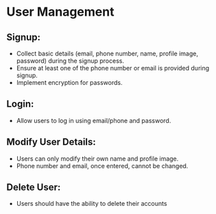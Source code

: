 # User Management
## Signup:
- Collect basic details (email, phone number, name, profile image, password)
during the signup process.
- Ensure at least one of the phone number or email is provided during signup.
- Implement encryption for passwords.
## Login:
- Allow users to log in using email/phone and password.
## Modify User Details:
- Users can only modify their own name and profile image.
- Phone number and email, once entered, cannot be changed.
## Delete User:
- Users should have the ability to delete their accounts
